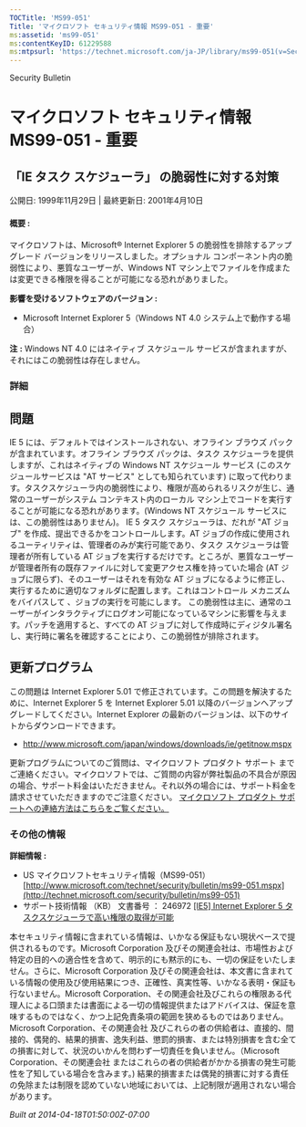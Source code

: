 ```yaml
---
TOCTitle: 'MS99-051'
Title: 'マイクロソフト セキュリティ情報 MS99-051 - 重要'
ms:assetid: 'ms99-051'
ms:contentKeyID: 61229588
ms:mtpsurl: 'https://technet.microsoft.com/ja-JP/library/ms99-051(v=Security.10)'
---
```


Security Bulletin

マイクロソフト セキュリティ情報 MS99-051 - 重要
===============================================

「IE タスク スケジューラ」 の脆弱性に対する対策
-----------------------------------------------

公開日: 1999年11月29日 | 最終更新日: 2001年4月10日

#### 概要 :

マイクロソフトは、Microsoft® Internet Explorer 5 の脆弱性を排除するアップグレード バージョンをリリースしました。オプショナル コンポーネント内の脆弱性により、悪質なユーザーが、Windows NT マシン上でファイルを作成または変更できる権限を得ることが可能になる恐れがありました。

**影響を受けるソフトウェアのバージョン :**

-   Microsoft Internet Explorer 5（Windows NT 4.0 システム上で動作する場合）

**注** **:**
Windows NT 4.0 にはネイティブ スケジュール サービスが含まれますが、それにはこの脆弱性は存在しません。

### 詳細

問題
----

<span></span>
IE 5 には、デフォルトではインストールされない、オフライン ブラウズ パックが含まれています。オフライン ブラウズ パックは、タスク スケジューラを提供しますが、これはネイティブの Windows NT スケジュール サービス (このスケジュールサービスは "AT サービス" としても知られています) に取って代わります。タスクスケジューラ内の脆弱性により、権限が高められるリスクが生じ、通常のユーザーがシステム コンテキスト内のローカル マシン上でコードを実行することが可能になる恐れがあります。(Windows NT スケジュール サービスには、この脆弱性はありません)。
IE 5 タスク スケジューラは、だれが "AT ジョブ" を作成、提出できるかをコントロールします。AT ジョブの作成に使用されるユーティリティは、管理者のみが実行可能であり、タスク スケジューラは管理者が所有している AT ジョブを実行するだけです。ところが、悪質なユーザーが管理者所有の既存ファイルに対して変更アクセス権を持っていた場合 (AT ジョブに限らず)、そのユーザーはそれを有効な AT ジョブになるように修正し、実行するために適切なフォルダに配置します。これはコントロール メカニズムをバイパスして 、ジョブの実行を可能にします。
この脆弱性は主に、通常のユーザーがインタラクティブにログオン可能になっているマシンに影響を与えます。パッチを適用すると、すべての AT ジョブに対して作成時にディジタル署名し、実行時に署名を確認することにより、この脆弱性が排除されます。

更新プログラム
--------------

<span></span>
この問題は Internet Explorer 5.01 で修正されています。この問題を解決するために、Internet Explorer 5 を Internet Explorer 5.01 以降のバージョンへアップグレードしてください。Internet Explorer の最新のバージョンは、以下のサイトからダウンロードできます。

-   <http://www.microsoft.com/japan/windows/downloads/ie/getitnow.mspx>

更新プログラムについてのご質問は、マイクロソフト プロダクト サポート までご連絡ください。マイクロソフトでは、ご質問の内容が弊社製品の不具合が原因の場合、サポート料金はいただきません。それ以外の場合には、サポート料金を請求させていただきますのでご注意ください。
[マイクロソフト プロダクト サポートへの連絡方法はこちらをご覧ください。](http://www.microsoft.com/japan/security/support/patchqa.mspx)

### その他の情報

**詳細情報** **:**

-   US マイクロソフトセキュリティ情報（MS99-051）
    [http://www.microsoft.com/technet/security/bulletin/ms99-051.mspx](http://technet.microsoft.com/security/bulletin/ms99-051)
-   サポート技術情報 （KB） 文書番号 ： 246972
    [\[IE5\] Internet Explorer 5 タスクスケジューラで高い権限の取得が可能](http://support.microsoft.com/kb/246972)

本セキュリティ情報に含まれている情報は、いかなる保証もない現状ベースで提供されるものです。Microsoft Corporation 及びその関連会社は、市場性および特定の目的への適合性を含めて、明示的にも黙示的にも、一切の保証をいたしません。さらに、Microsoft Corporation 及びその関連会社は、本文書に含まれている情報の使用及び使用結果につき、正確性、真実性等、いかなる表明・保証も行ないません。Microsoft Corporation、その関連会社及びこれらの権限ある代理人による口頭または書面による一切の情報提供またはアドバイスは、保証を意味するものではなく、かつ上記免責条項の範囲を狭めるものではありません。Microsoft Corporation、その関連会社 及びこれらの者の供給者は、直接的、間接的、偶発的、結果的損害、逸失利益、懲罰的損害、または特別損害を含む全ての損害に対して、状況のいかんを問わず一切責任を負いません。（Microsoft Corporation、その関連会社 またはこれらの者の供給者がかかる損害の発生可能性を了知している場合を含みます。) 結果的損害または偶発的損害に対する責任の免除または制限を認めていない地域においては、上記制限が適用されない場合があります。

*Built at 2014-04-18T01:50:00Z-07:00*
